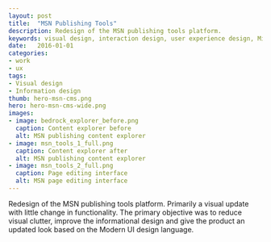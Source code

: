 ```yaml
---
layout: post
title:  "MSN Publishing Tools"
description: Redesign of the MSN publishing tools platform.
keywords: visual design, interaction design, user experience design, Microsoft, MSN
date:   2016-01-01
categories: 
- work
- ux
tags:
- Visual design
- Information design
thumb: hero-msn-cms.png
hero: hero-msn-cms-wide.png
images:
- image: bedrock_explorer_before.png
  caption: Content explorer before
  alt: MSN publishing content explorer 
- image: msn_tools_1_full.png
  caption: Content explorer after
  alt: MSN publishing content explorer
- image: msn_tools_2_full.png
  caption: Page editing interface
  alt: MSN page editing interface
---
```

Redesign of the MSN publishing tools platform. Primarily a visual update with little change in functionality. The primary objective was to reduce visual clutter, improve the informational design and give the product an updated look based on the Modern UI design language.
